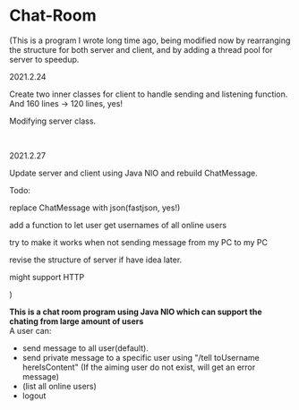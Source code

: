 # Chat-Room

(This is a program I wrote long time ago, being modified now by rearranging the structure for both server and client, and by adding a thread pool for server to speedup.

2021.2.24

Create two inner classes for client to handle sending and listening function. And 160 lines -> 120 lines, yes!

Modifying server class.

<br>

2021.2.27 

Update server and client using Java NIO and rebuild ChatMessage. 
<br>

Todo: 

replace ChatMessage with json(fastjson, yes!)

add a function to let user get usernames of all online users

try to make it works when not sending message from my PC to my PC

revise the structure of server if have idea later.

might support HTTP


)

**This is a chat room program using Java NIO which can support the chating from large amount of users**
<br>
A user can:
- send message to all user(default).
- send private message to a specific user using "/tell toUsername hereIsContent" (If the aiming user do not exist, will get an error message)
- (list all online users)
- logout

